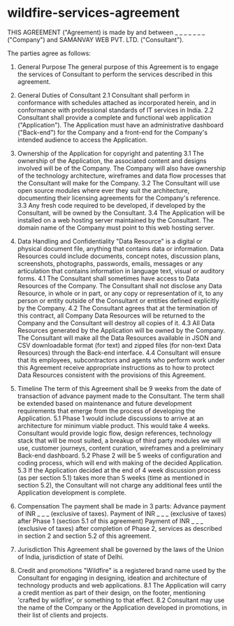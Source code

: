 # wildfire-services-agreement

THIS AGREEMENT ("Agreement) is made by and between _ _ _ _ _ _ _ ("Company") and SAMANVAY WEB PVT. LTD. ("Consultant").

The parties agree as follows:

1. General Purpose
The general purpose of this Agreement is to engage the services of Consultant to perform the services described in this agreement.

2. General Duties of Consultant
2.1 Consultant shall perform in conformance with schedules attached as incorporated herein, and in conformance with professional standards of IT services in India.
2.2 Consultant shall provide a complete and functional web application ("Application"). The Application must have an administrative dashboard ("Back-end") for the Company and a front-end for the Company's intended audience to access the Application.

3. Ownership of the Application for copyright and patenting
3.1 The ownership of the Application, the associated content and designs involved will be of the Company. The Company will also have ownership of the technology architecture, wireframes and data flow processes that the Consultant will make for the Company.
3.2 The Consultant will use open source modules where ever they suit the architecture, documenting their licensing agreements for the Company's reference.
3.3 Any fresh code required to be developed, if developed by the Consultant, will be owned by the Consultant.
3.4 The Application will be installed on a web hosting server maintained by the Consultant. The domain name of the Company must point to this web hosting server.

4. Data Handling and Confidentiality
"Data Resource" is a digital or physical document file, anything that contains data or information. Data Resources could include documents, concept notes, discussion plans, screenshots, photographs, passwords, emails, messages or any articulation that contains information in language text, visual or auditory forms.
4.1 The Consultant shall sometimes have access to Data Resources of the Company. The Consultant shall not disclose any Data Resource, in whole or in part, or any copy or representation of it, to any person or entity outside of the Consultant or entities defined explicitly by the Company.
4.2 The Consultant agrees that at the termination of this contract, all Company Data Resources will be returned to the Company and the Consultant will destroy all copies of it.
4.3 All Data Resources generated by the Application will be owned by the Company. The Consultant will make all the Data Resources available in JSON and CSV downloadable format (for text) and zipped files (for non-text Data Resources) through the Back-end interface.
4.4 Consultant will ensure that its employees, subcontractors and agents who perform work under this Agreement receive appropriate instructions as to how to protect Data Resources consistent with the provisions of this Agreement.

5. Timeline
The term of this Agreement shall be 9 weeks from the date of transaction of advance payment made to the Consultant. The term shall be extended based on maintenance and future development requirements that emerge from the process of developing the Application.
5.1 Phase 1 would include discussions to arrive at an architecture for minimum viable product. This would take 4 weeks. Consultant would provide logic flow, design references, technology stack that will be most suited, a breakup of third party modules we will use, customer journeys, content curation, wireframes and a preliminary Back-end dashboard.
5.2 Phase 2 will be 5 weeks of configuration and coding process, which will end with making of the decided Application.
5.3 If the Application decided at the end of 4 week discussion process (as per section 5.1) takes more than 5 weeks (time as mentioned in section 5.2), the Consultant will not charge any additional fees until the Application development is complete.

6. Compensation
The payment shall be made in 3 parts:
Advance payment of INR _ _ _ (exclusive of taxes).
Payment of INR _ _ _ (exclusive of taxes) after Phase 1 (section 5.1 of this agreement)
Payment of INR _ _ _ (exclusive of taxes) after completion of Phase 2, services as described in section 2 and section 5.2 of this agreement.

7. Jurisdiction
This Agreement shall be governed by the laws of the Union of India, jurisdiction of state of Delhi.

8. Credit and promotions
"Wildfire" is a registered brand name used by the Consultant for engaging in designing, ideation and architecture of technology products and web applications.
8.1 The Application will carry a credit mention as part of their design, on the footer, mentioning 'crafted by wildfire', or something to that effect.
8.2 Consultant may use the name of the Company or the Application developed in promotions, in their list of clients and projects.
